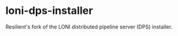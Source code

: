 loni-dps-installer
==================

Resilient's fork of the LONI distributed pipeline server (DPS) installer.
